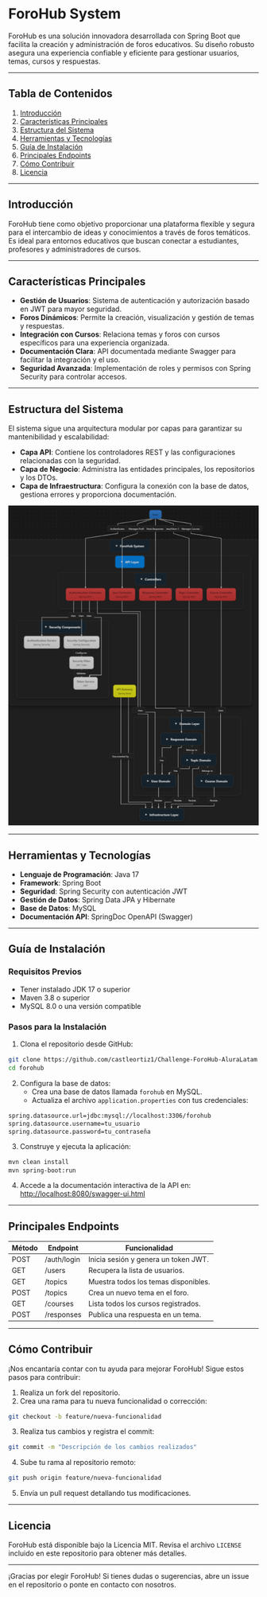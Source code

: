 # ForoHub System

ForoHub es una solución innovadora desarrollada con Spring Boot que facilita la creación y administración de foros educativos. Su diseño robusto asegura una experiencia confiable y eficiente para gestionar usuarios, temas, cursos y respuestas.

---

## **Tabla de Contenidos**
1. [Introducción](#introducción)
2. [Características Principales](#características-principales)
3. [Estructura del Sistema](#estructura-del-sistema)
4. [Herramientas y Tecnologías](#herramientas-y-tecnologías)
5. [Guía de Instalación](#guía-de-instalación)
6. [Principales Endpoints](#principales-endpoints)
7. [Cómo Contribuir](#cómo-contribuir)
8. [Licencia](#licencia)

---

## **Introducción**
ForoHub tiene como objetivo proporcionar una plataforma flexible y segura para el intercambio de ideas y conocimientos a través de foros temáticos. Es ideal para entornos educativos que buscan conectar a estudiantes, profesores y administradores de cursos.

---

## **Características Principales**
- **Gestión de Usuarios**: Sistema de autenticación y autorización basado en JWT para mayor seguridad.
- **Foros Dinámicos**: Permite la creación, visualización y gestión de temas y respuestas.
- **Integración con Cursos**: Relaciona temas y foros con cursos específicos para una experiencia organizada.
- **Documentación Clara**: API documentada mediante Swagger para facilitar la integración y el uso.
- **Seguridad Avanzada**: Implementación de roles y permisos con Spring Security para controlar accesos.

---

## **Estructura del Sistema**
El sistema sigue una arquitectura modular por capas para garantizar su mantenibilidad y escalabilidad:
- **Capa API**: Contiene los controladores REST y las configuraciones relacionadas con la seguridad.
- **Capa de Negocio**: Administra las entidades principales, los repositorios y los DTOs.
- **Capa de Infraestructura**: Configura la conexión con la base de datos, gestiona errores y proporciona documentación.

![Diagrama de Arquitectura](path/to/architecture-diagram.png)

---

## **Herramientas y Tecnologías**
- **Lenguaje de Programación**: Java 17
- **Framework**: Spring Boot
- **Seguridad**: Spring Security con autenticación JWT
- **Gestión de Datos**: Spring Data JPA y Hibernate
- **Base de Datos**: MySQL
- **Documentación API**: SpringDoc OpenAPI (Swagger)

---

## **Guía de Instalación**

### **Requisitos Previos**
- Tener instalado JDK 17 o superior
- Maven 3.8 o superior
- MySQL 8.0 o una versión compatible

### **Pasos para la Instalación**
1. Clona el repositorio desde GitHub:

```bash
git clone https://github.com/castleortiz1/Challenge-ForoHub-AluraLatam
cd forohub
```

2. Configura la base de datos:
   - Crea una base de datos llamada `forohub` en MySQL.
   - Actualiza el archivo `application.properties` con tus credenciales:

```properties
spring.datasource.url=jdbc:mysql://localhost:3306/forohub
spring.datasource.username=tu_usuario
spring.datasource.password=tu_contraseña
```

3. Construye y ejecuta la aplicación:

```bash
mvn clean install
mvn spring-boot:run
```

4. Accede a la documentación interactiva de la API en:
[http://localhost:8080/swagger-ui.html](http://localhost:8080/swagger-ui.html)

---

## **Principales Endpoints**

| Método | Endpoint                  | Funcionalidad                          |
|--------|---------------------------|----------------------------------------|
| POST   | /auth/login               | Inicia sesión y genera un token JWT.   |
| GET    | /users                    | Recupera la lista de usuarios.         |
| GET    | /topics                   | Muestra todos los temas disponibles.   |
| POST   | /topics                   | Crea un nuevo tema en el foro.         |
| GET    | /courses                  | Lista todos los cursos registrados.    |
| POST   | /responses                | Publica una respuesta en un tema.      |

---

## **Cómo Contribuir**
¡Nos encantaría contar con tu ayuda para mejorar ForoHub! Sigue estos pasos para contribuir:
1. Realiza un fork del repositorio.
2. Crea una rama para tu nueva funcionalidad o corrección:

```bash
git checkout -b feature/nueva-funcionalidad
```

3. Realiza tus cambios y registra el commit:

```bash
git commit -m "Descripción de los cambios realizados"
```

4. Sube tu rama al repositorio remoto:

```bash
git push origin feature/nueva-funcionalidad
```

5. Envía un pull request detallando tus modificaciones.

---

## **Licencia**
ForoHub está disponible bajo la Licencia MIT. Revisa el archivo `LICENSE` incluido en este repositorio para obtener más detalles.

---

¡Gracias por elegir ForoHub! Si tienes dudas o sugerencias, abre un issue en el repositorio o ponte en contacto con nosotros.

